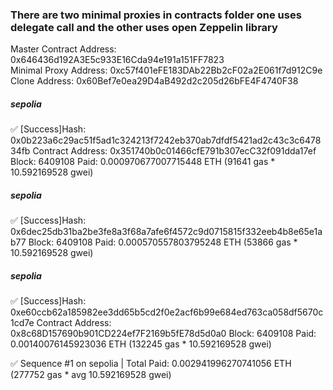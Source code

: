 <!-- @format -->
### There are two minimal proxies in contracts folder one uses delegate call and the other uses open Zeppelin library

Master Contract Address: 0x646436d192A3E5c933E16Cda94e191a151FF7823 <br>
Minimal Proxy Address: 0xc57f401eFE183DAb22Bb2cF02a2E061f7d912C9e <br>
Clone Address: 0x60Bef7e0ea29D4aB492d2c205d26bFE4F4740F38

##### sepolia

✅ [Success]Hash: 0x0b223a6c29ac51f5ad1c324213f7242eb370ab7dfdf5421ad2c43c3c647834fb
Contract Address: 0x351740b0c01466cfE791b307ecC32f091dda17ef
Block: 6409108
Paid: 0.000970677007715448 ETH (91641 gas \* 10.592169528 gwei)

##### sepolia

✅ [Success]Hash: 0x6dec25db31ba2be3fe8a3f68a7afe6f4572c9d0715815f332eeb4b8e65e1ab77
Block: 6409108
Paid: 0.000570557803795248 ETH (53866 gas \* 10.592169528 gwei)

##### sepolia

✅ [Success]Hash: 0xe60ccb62a185982ee3dd65b5cd2f0e2acf6b99e684ed763ca058df5670c1cd7e
Contract Address: 0x8c68D157690b901CD224ef7F2169b5fE78d5d0a0
Block: 6409108
Paid: 0.00140076145923036 ETH (132245 gas \* 10.592169528 gwei)

✅ Sequence #1 on sepolia | Total Paid: 0.002941996270741056 ETH (277752 gas \* avg 10.592169528 gwei)
